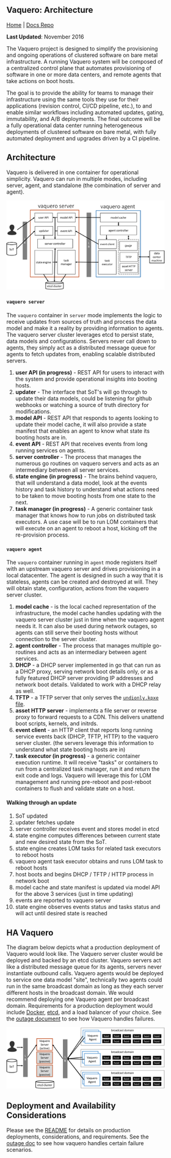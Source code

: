 <head>
      <meta charset="UTF-8">
      <!--[if IE]><meta http-equiv="X-UA-Compatible" content="IE=edge"><![endif]-->
      <meta name="viewport" content="width=device-width, initial-scale=1.0">
      <title>Vaquero Architecture</title>
      <link rel="stylesheet" type="text/css" href="../doc.css">
      <link rel="stylesheet" href="https://fonts.googleapis.com/css?family=Open+Sans:300,300italic,400,400italic,600,600italic%7CNoto+Serif:400,400italic,700,700italic%7CDroid+Sans+Mono:400">
                <link rel='shortcut icon' href='cow.png' type='image/x-icon'/ >
      <style>
        .markdown-body {
          box-sizing: border-box;
          min-width: 200px;
          max-width: 1200px;
          margin: 0 auto;
          padding: 45px;
        }
      </style>
</head><article class="markdown-body">

# Vaquero: Architecture
[Home](https://ciscocloud.github.io/vaquero-docs/) | [Docs Repo](https://github.com/CiscoCloud/vaquero-docs/tree/master)

**Last Updated**: November 2016

The Vaquero project is designed to simplify the provisioning and ongoing operations of clustered software on bare metal infrastructure. A running Vaquero system will be composed of a centralized control plane that automates provisioning of software in one or more data centers, and remote agents that take actions on boot hosts.

The goal is to provide the ability for teams to manage their infrastructure using the same tools they use for their applications (revision control, CI/CD pipeline, etc.), to and enable similar workflows including automated updates, gating, immutability, and A/B deployments. The final outcome will be a fully operational data center running heterogeneous deployments of clustered software on bare metal, with fully automated deployment and upgrades driven by a CI pipeline.

## Architecture

Vaquero is delivered in one container for operational simplicity. Vaquero can run in multiple modes, including server, agent, and standalone (the combination of server and agent).

![](jan17Arch.png)


#### `vaquero server`

The `vaquero` container in `server` mode implements the logic to receive updates from sources of truth and process the data model and make it a reality by providing information to agents. The vaquero server cluster leverages etcd to persist state, data models and configurations. Servers never call down to agents, they simply act as a distributed message queue for agents to fetch updates from, enabling scalable distributed servers.

1. **user API (in progress)** - REST API for users to interact with the system and provide operational insights into booting hosts.
2. **updater** - The interface that SoT's will go through to update their data models, could be listening for github webhooks or watching a source of truth directory for modifications.
3. **model API** - REST API that responds to agents looking to update their model cache, it will also provide a state manifest that enables an agent to know what state its booting hosts are in.
4. **event API** - REST API that receives events from long running services on agents.
5. **server controller** - The process that manages the numerous go routines on vaquero servers and acts as an intermediary between all server services.
6. **state engine (in progress)** - The brains behind vaquero, that will understand a data model, look at the events history and task history to understand what actions need to be taken to move booting hosts from one state to the next.
7. **task manager (in progress)** - A generic container task manager that knows how to run jobs on distributed task executors. A use case will be to run LOM containers that will execute on an agent to reboot a host, kicking off the re-provision process.


#### `vaquero agent`

The `vaquero` container running in `agent` mode registers itself with an upstream vaquero server and drives provisioning in a local datacenter. The agent is designed in such a way that it is stateless, agents can be created and destroyed at will. They will obtain state, configuration, actions from the vaquero server cluster.

1. **model cache** - is the local cached representation of the infrastructure, the model cache handles updating with the vaquero server cluster just in time when the vaquero agent needs it. It can also be used during network outages, so agents can still serve their booting hosts without connection to the server cluster.
2. **agent controller** - The process that manages multiple go-routines and acts as an intermediary between agent services.
3. **DHCP** - a DHCP server implemented in go that can run as a DHCP proxy, serving network boot details only, or as a fully featured DHCP server providing IP addresses and network boot details. Validated to work with a DHCP relay as well.
4. **TFTP** - a TFTP server that only serves the [`undionly.kpxe` file](http://ipxe.org/howto/chainloading).
5. **asset HTTP server** - implements a file server or reverse proxy to forward requests to a CDN. This delivers unattend boot scripts, kernels, and initrds.
6. **event client** - an HTTP client that reports long running service events back (DHCP, TFTP, HTTP) to the vaquero server cluster. (the servers leverage this information to understand what state booting hosts are in)
7. **task executor (in progress)** - a generic container execution runtime. It will receive "tasks" or containers to run from a centralized task manager, run it and return the exit code and logs. Vaquero will leverage this for LOM management and running pre-reboot and post-reboot containers to flush and validate state on a host.

#### Walking through an update
1. SoT updated
2. updater fetches update
3. server controller receives event and stores model in etcd
4. state engine computes differences between current state and new desired state from the SoT.
5. state engine creates LOM tasks for related task executors to reboot hosts
6. vaquero agent task executor obtains and runs LOM task to reboot hosts
7. host boots and begins DHCP / TFTP / HTTP process in network boot
8. model cache and state manifest is updated via model API for the above 3 services (just in time updating)
9. events are reported to vaquero server
10. state engine observes events status and tasks status and will act until desired state is reached

## HA Vaquero

The diagram below depicts what a production deployment of Vaquero would look like. The Vaquero server cluster would be deployed and backed by an etcd cluster. Vaquero servers act like a distributed message queue for its agents, servers never instantiate outbound calls. Vaquero agents would be deployed to service one data model "site", technically two agents could run in the same broadcast domain as long as they each server different hosts in the broadcast domain. We would recommend deploying one Vaquero agent per broadcast domain. Requirements for a production deployment would include [Docker](https://www.docker.com/), [etcd](https://github.com/coreos/etcd), and a load balancer of your choice. See the [outage document](outage.html) to see how Vaquero handles failures.

![](jan17HA.png)

## Deployment and Availability Considerations

Please see the [README](README.html) for details on production deployments, considerations, and requirements. See the [outage doc](outage.html) to see how vaquero handles certain failure scenarios.
